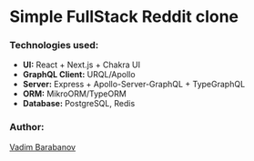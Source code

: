 # Simple FullStack Reddit clone

### Technologies used:

-   **UI:** React + Next.js + Chakra UI
-   **GraphQL Client:** URQL/Apollo
-   **Server:** Express + Apollo-Server-GraphQL + TypeGraphQL
-   **ORM:** MikroORM/TypeORM
-   **Database:** PostgreSQL, Redis

### Author:

[Vadim Barabanov](https://vadim-barabanov.netlify.app)
